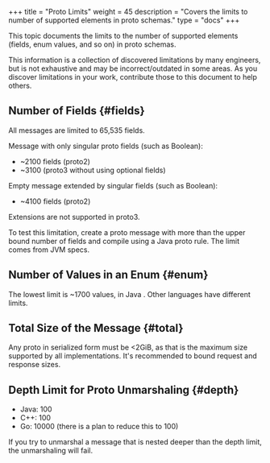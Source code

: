 +++
title = "Proto Limits"
weight = 45
description = "Covers the limits to number of supported elements in proto schemas."
type = "docs"
+++

This topic documents the limits to the number of supported elements (fields,
enum values, and so on) in proto schemas.

This information is a collection of discovered limitations by many engineers,
but is not exhaustive and may be incorrect/outdated in some areas. As you
discover limitations in your work, contribute those to this document to help
others.

## Number of Fields {#fields}

All messages are limited to 65,535 fields.

Message with only singular proto fields (such as Boolean):

*   ~2100 fields (proto2)
*   ~3100 (proto3 without using optional fields)

Empty message extended by singular fields (such as Boolean):

*   ~4100 fields (proto2)

Extensions are not supported in proto3.

To test this limitation, create a proto message with more than the upper bound
number of fields and compile using a Java proto rule. The limit comes from JVM
specs.

## Number of Values in an Enum {#enum}

The lowest limit is ~1700 values, in Java
. Other languages have different
limits.

## Total Size of the Message {#total}

Any proto in serialized form must be <2GiB, as that is the maximum size
supported by all implementations. It's recommended to bound request and response
sizes.

## Depth Limit for Proto Unmarshaling {#depth}

*   Java:
    100
*   C++:
    100
*   Go:
    10000
    (there is a plan to reduce this to 100)

If you try to unmarshal a message that is nested deeper than the depth limit,
the unmarshaling will fail.
